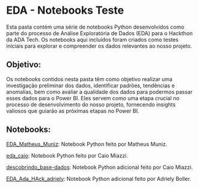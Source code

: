 <h1>EDA - Notebooks Teste</h1>

<p>Esta pasta contém uma série de notebooks Python desenvolvidos como parte do processo de Análise Exploratória de Dados (EDA) para o Hackthon da ADA Tech. Os notebooks aqui incluídos foram criados como testes iniciais para explorar e compreender os dados relevantes ao nosso projeto.</p>
<h2>Objetivo:</h2>

<p>Os notebooks contidos nesta pasta têm como objetivo realizar uma investigação preliminar dos dados, identificar padrões, tendências e anomalias, bem como avaliar a qualidade dos dados para podermos passar esses dados para o Power BI. Eles servem como uma etapa crucial no processo de desenvolvimento do nosso projeto, fornecendo insights valiosos que guiarão as próximas etapas no Power BI.</p>

<h2>Notebooks:</h2>

<p><a href="https://github.com/mxthunder123/adahack-2024-dados/blob/main/Entregas/DD-05/EDA-Notebooks-Teste/EDA_Matheus_Muniz.ipynb">EDA_Matheus_Muniz</a>: Notebook Python feito por Matheus Muniz.</p>
<p><a href="https://github.com/mxthunder123/adahack-2024-dados/blob/main/Entregas/DD-05/EDA-Notebooks-Teste/eda_caio.ipynb">eda_caio</a>: Notebook Python feito por Caio Miazzi.</p>
<p><a href="https://github.com/mxthunder123/adahack-2024-dados/blob/main/Entregas/DD-05/EDA-Notebooks-Teste/descobrindo_base-dados.ipynb">descobrindo_base-dados</a>: Notebook Python adicional feito por Caio Miazzi.</p>
<p><a href="https://github.com/mxthunder123/adahack-2024-dados/blob/main/Entregas/DD-05/EDA-Notebooks-Teste/EDA_AdaHack_Adriely.ipynb">EDA_Ada_HAck_adriely</a>: Notebook Python adicional feito por Adriely Boller.</p>
